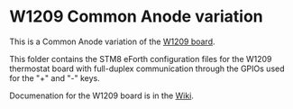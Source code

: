 # W1209 Common Anode variation

This is a Common Anode variation of the [W1209 board](https://github.com/TG9541/stm8ef/wiki/Board-W1209).

This folder contains the STM8 eForth configuration files for the W1209 thermostat board with full-duplex communication through the GPIOs used for the "+" and "-" keys.

Documenation for the W1209 board is in the [Wiki](https://github.com/TG9541/stm8ef/wiki/Board-W1209).
